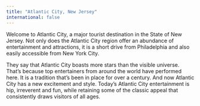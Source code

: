 ```yaml
---
title: "Atlantic City, New Jersey"
international: false
---
```


Welcome to Atlantic City, a major tourist destination in the State of New Jersey. Not only does the Atlantic City region offer an abundance of entertainment and attractions, it is a short drive from Philadelphia and also easily accessible from New York City.

They say that Atlantic City boasts more stars than the visible universe. That’s because top entertainers from around the world have performed here. It is a tradition that’s been in place for over a century. And now Atlantic City has a new excitement and style. Today’s Atlantic City entertainment is hip, irreverent and fun, while retaining some of the classic appeal that consistently draws visitors of all ages.
  